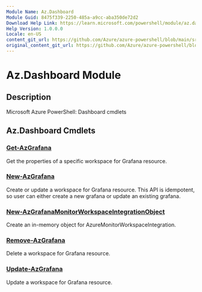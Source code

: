 ```yaml
---
Module Name: Az.Dashboard
Module Guid: 8475f339-2250-485a-a9cc-aba350de72d2
Download Help Link: https://learn.microsoft.com/powershell/module/az.dashboard
Help Version: 1.0.0.0
Locale: en-US
content_git_url: https://github.com/Azure/azure-powershell/blob/main/src/Dashboard/Dashboard/help/Az.Dashboard.md
original_content_git_url: https://github.com/Azure/azure-powershell/blob/main/src/Dashboard/Dashboard/help/Az.Dashboard.md
---
```


# Az.Dashboard Module
## Description
Microsoft Azure PowerShell: Dashboard cmdlets

## Az.Dashboard Cmdlets
### [Get-AzGrafana](Get-AzGrafana.md)
Get the properties of a specific workspace for Grafana resource.

### [New-AzGrafana](New-AzGrafana.md)
Create or update a workspace for Grafana resource.
This API is idempotent, so user can either create a new grafana or update an existing grafana.

### [New-AzGrafanaMonitorWorkspaceIntegrationObject](New-AzGrafanaMonitorWorkspaceIntegrationObject.md)
Create an in-memory object for AzureMonitorWorkspaceIntegration.

### [Remove-AzGrafana](Remove-AzGrafana.md)
Delete a workspace for Grafana resource.

### [Update-AzGrafana](Update-AzGrafana.md)
Update a workspace for Grafana resource.


